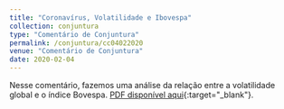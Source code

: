 ```yaml
---
title: "Coronavírus, Volatilidade e Ibovespa"
collection: conjuntura
type: "Comentário de Conjuntura"
permalink: /conjuntura/cc04022020
venue: "Comentário de Conjuntura"
date: 2020-02-04
---
```


Nesse comentário, fazemos uma análise da relação entre a volatilidade global e o índice Bovespa. [PDF disponível aqui](https://github.com/vitorwilher/conjuntura/blob/master/cc04022020.pdf){:target="_blank"}.